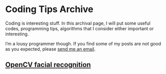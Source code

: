 # Coding Tips Archive
Coding is interesting stuff. In this archival page, I will put some useful codes, programming tips, algorithms that I consider either important or interesting. 

I’m a lousy programmer though. If you find some of my posts are not good as you expected, please [send me an email](mailto:bian_tianling@sjtu.edu.cn).

## [OpenCV facial recognition](/coding/opencv/)


